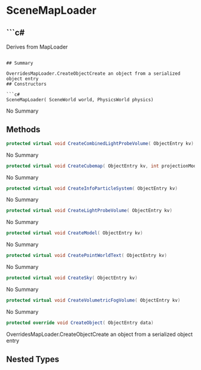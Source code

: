 # SceneMapLoader

## ```c#
Derives from MapLoader
```

## Summary

OverridesMapLoader.CreateObjectCreate an object from a serialized object entry
## Constructors

```c#
SceneMapLoader( SceneWorld world, PhysicsWorld physics) 
```
No Summary
## Methods

```c#
protected virtual void CreateCombinedLightProbeVolume( ObjectEntry kv) 
```
No Summary
```c#
protected virtual void CreateCubemap( ObjectEntry kv, int projectionMode) 
```
No Summary
```c#
protected virtual void CreateInfoParticleSystem( ObjectEntry kv) 
```
No Summary
```c#
protected virtual void CreateLightProbeVolume( ObjectEntry kv) 
```
No Summary
```c#
protected virtual void CreateModel( ObjectEntry kv) 
```
No Summary
```c#
protected virtual void CreatePointWorldText( ObjectEntry kv) 
```
No Summary
```c#
protected virtual void CreateSky( ObjectEntry kv) 
```
No Summary
```c#
protected virtual void CreateVolumetricFogVolume( ObjectEntry kv) 
```
No Summary
```c#
protected override void CreateObject( ObjectEntry data) 
```
OverridesMapLoader.CreateObjectCreate an object from a serialized object entry
## Nested Types

